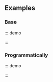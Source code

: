 ## Examples

### Base

::: demo
<template>
    <section>
        <div class="buttons">
            <o-button size="medium" variant="primary"
                @click="isImageModalActive = true">
                Open modal
            </o-button>
            <o-button size="medium" variant="primary"
                @click="isCardModalActive = true">
                Open modal (clip scroll)
            </o-button>
        </div>

        <o-modal :active.sync="isImageModalActive">
            <p style="text-align: center">
                <img src="https://avatars2.githubusercontent.com/u/66300512?s=200&v=4">
            </p>
        </o-modal>

        <o-modal :active.sync="isCardModalActive" :width="640" scroll="clip">
            <p>
                Lorem ipsum dolor sit amet, consectetur adipiscing elit. Etiam sodales leo nec convallis rutrum. Vivamus pharetra molestie arcu at dictum. Nulla faucibus leo eget enim egestas, in tempus justo venenatis. Duis dictum suscipit erat, a dapibus eros lobortis ac. Praesent tempor rhoncus convallis. Nullam in ipsum convallis, rutrum elit eget, dictum ipsum. Nunc sagittis aliquet massa. Etiam lacus sapien, eleifend non eros quis, finibus ornare nisl. Ut laoreet sit amet lacus non dignissim. Sed convallis mattis enim, sed interdum risus molestie ut. Praesent vel ex hendrerit, cursus lectus a, blandit felis. Nam luctus orci nec varius commodo.
            </p>
            <p>
                Sed vulputate metus purus, ut egestas erat congue et. Donec tellus orci, malesuada eget dolor sed, pellentesque bibendum nunc. In eu egestas diam. Integer sed congue massa. Sed a urna quam. Morbi vulputate dolor eleifend ligula lobortis venenatis. Aenean pellentesque risus sit amet faucibus molestie. Aliquam eu lorem aliquet, aliquam nulla in, vestibulum lorem. Donec mollis mi at sollicitudin tristique. Nullam id nibh pulvinar, dignissim nisl id, gravida risus. Nulla arcu elit, scelerisque in sollicitudin et, laoreet et metus. Aenean placerat turpis nec tincidunt tempus.
            </p>
        </o-modal>
    </section>
</template>

<script>
    export default {
        data() {
            return {
                isImageModalActive: false,
                isCardModalActive: false
            }
        }
    }
</script>
:::

### Programmatically

::: demo
<template>
    <section>
        <div class="buttons">
            <o-button size="medium" variant="primary"
                @click="imageModal()">
                Open modal (HTML)
            </o-button>
            <o-button size="medium" variant="primary"
                @click="cardModal()">
                Open modal (Component)
            </o-button>
        </div>
    </section>
</template>

<script>
    const ModalForm = {
        props: ['email', 'password'],
        template: `
            <form action="">
                <div class="modal-card" style="width: auto">
                    <header class="modal-card-head">
                        <p class="modal-card-title">Login</p>
                        <o-icon
                            clickable
                            native-type="button"
                            icon="times"
                            @click.native="$emit('close')"/>
                    </header>
                    <section class="modal-card-body">
                        <o-field label="Email">
                            <o-input
                                type="email"
                                :value="email"
                                placeholder="Your email"
                                required>
                            </o-input>
                        </o-field>

                        <o-field label="Password">
                            <o-input
                                type="password"
                                :value="password"
                                password-reveal
                                placeholder="Your password"
                                required>
                            </o-input>
                        </o-field>

                        <o-field>
                            <o-checkbox>Remember me</o-checkbox>
                        </o-field>
                    </section>
                    <footer class="modal-card-foot">
                        <o-button type="button" @click="$emit('close')">Close</o-button>
                        <o-button variant="primary">Login</o-button>
                    </footer>
                </div>
            </form>
        `
    }

    export default {
        methods: {
            imageModal() {
                const h = this.$createElement
                const vnode = h('p', { style: { 'text-align': 'center' }}, [
                    h('img', { attrs: { src: 'https://avatars2.githubusercontent.com/u/66300512?s=200&v=4' }})
                ])
                this.$oruga.modal.open({
                    content: [ vnode ]
                })
            },
            cardModal() {
                this.$oruga.modal.open({
                    parent: this,
                    component: ModalForm,
                    trapFocus: true
                })
            }
        }
    }
</script>

<style>
.modal-card {
    display: flex;
    flex-direction: column;
    max-height: calc(100vh - 40px);
    overflow: hidden;
}
@media screen and (min-width: 769px) {
    .modal-card {
        margin: 0 auto;
        max-height: calc(100vh - 40px);
        width: 640px;
    }
}
.modal-card {
    margin: 0 20px;
    max-height: calc(100vh - 160px);
    overflow: auto;
    position: relative;
    width: 100%;
}
.modal-card-foot, .modal-card-head {
    align-items: center;
    background-color: #f5f5f5;
    display: flex;
    flex-shrink: 0;
    justify-content: flex-start;
    padding: 20px;
    position: relative;
}
.modal-card-head {
    border-bottom: 1px solid #dbdbdb;
    border-top-left-radius: 6px;
    border-top-right-radius: 6px;
}
.modal-card-body {
    -webkit-overflow-scrolling: touch;
    background-color: #fff;
    flex-grow: 1;
    flex-shrink: 1;
    overflow: auto;
    padding: 20px;
}
.modal-card-foot {
    border-bottom-left-radius: 6px;
    border-bottom-right-radius: 6px;
    border-top: 1px solid #dbdbdb;
}
.modal-card-title {
    color: #363636;
    flex-grow: 1;
    flex-shrink: 0;
    font-size: 1.5rem;
    line-height: 1;
    margin: 0;
}
.modal-card-foot .o-button:not(:last-child) {
    margin-right: .5em;
}
</style>
:::
